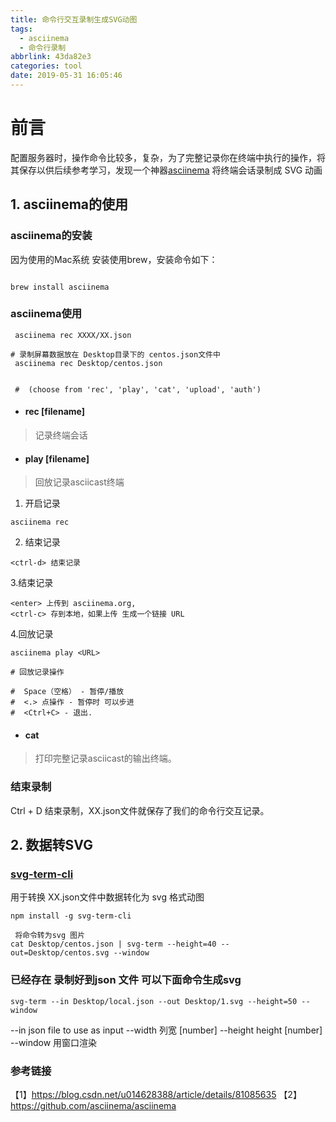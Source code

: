 ```yaml
---
title: 命令行交互录制生成SVG动图
tags:
  - asciinema
  - 命令行录制
abbrlink: 43da82e3
categories: tool
date: 2019-05-31 16:05:46
---
```

# 前言
配置服务器时，操作命令比较多，复杂，为了完整记录你在终端中执行的操作，将其保存以供后续参考学习，发现一个神器[asciinema](https://github.com/asciinema/asciinema)
将终端会话录制成 SVG 动画
## 1.  asciinema的使用
### asciinema的安装
因为使用的Mac系统 安装使用brew，安装命令如下：
```

brew install asciinema

```

### asciinema使用

```
 asciinema rec XXXX/XX.json

# 录制屏幕数据放在 Desktop目录下的 centos.json文件中
 asciinema rec Desktop/centos.json


 #  (choose from 'rec', 'play', 'cat', 'upload', 'auth')
```
- ####  rec [filename]
>  记录终端会话
- ####  play [filename]
>  回放记录asciicast终端

1. 开启记录
```
asciinema rec
```
2. 结束记录
```
<ctrl-d> 结束记录
```
3.结束记录
```
<enter> 上传到 asciinema.org,
<ctrl-c> 存到本地，如果上传 生成一个链接 URL
```
4.回放记录
```
asciinema play <URL>

# 回放记录操作

#  Space（空格） - 暂停/播放
#  <.> 点操作 - 暂停时 可以步进
#  <Ctrl+C> - 退出.
```

- ####  cat <filename>
>  打印完整记录asciicast的输出终端。


### 结束录制
Ctrl + D 结束录制，XX.json文件就保存了我们的命令行交互记录。

## 2. 数据转SVG
### [svg-term-cli](https://www.npmjs.com/package/svg-term-cli)
用于转换 XX.json文件中数据转化为 svg 格式动图
```
npm install -g svg-term-cli

 将命令转为svg 图片
cat Desktop/centos.json | svg-term --height=40 --out=Desktop/centos.svg --window
```
### 已经存在 录制好到json 文件 可以下面命令生成svg
```
svg-term --in Desktop/local.json --out Desktop/1.svg --height=50 --window
```
--in        json file to use as input
--width     列宽 [number]
--height    height  [number]
--window    用窗口渲染


### 参考链接
【1】https://blog.csdn.net/u014628388/article/details/81085635
【2】https://github.com/asciinema/asciinema
